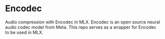 # Encodec

Audio compression with Encodec in MLX. Encodec is an open source neural audio codec model from Meta. This repo serves as a wrapper for Encodec to be used in MLX.
